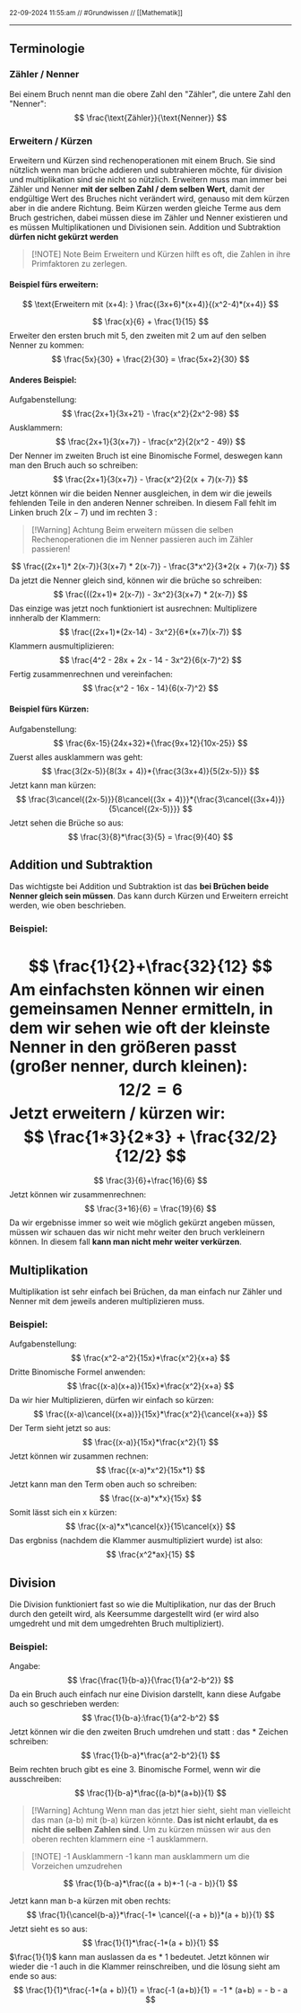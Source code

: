 <sub class="descriptionSection">22-09-2024 11:55:am // #Grundwissen // [[Mathematik]]</sub>
____
## Terminologie
### Zähler / Nenner
Bei einem Bruch nennt man die obere Zahl den "Zähler", die untere Zahl den "Nenner":
$$
\frac{\text{Zähler}}{\text{Nenner}}
$$
### Erweitern / Kürzen
Erweitern und Kürzen sind rechenoperationen mit einem Bruch. Sie sind nützlich wenn man brüche addieren und subtrahieren möchte, für division und multiplikation sind sie nicht so nützlich.
Erweitern muss man immer bei Zähler und Nenner **mit der selben Zahl / dem selben Wert**, damit der endgültige Wert des Bruches nicht verändert wird, genauso mit dem kürzen aber in die andere Richtung. Beim Kürzen werden gleiche Terme aus dem Bruch gestrichen, dabei müssen diese im Zähler und Nenner existieren und es müssen Multiplikationen und Divisionen sein. Addition und Subtraktion **dürfen nicht gekürzt werden**


> [!NOTE] Note
> Beim Erweitern und Kürzen hilft es oft, die Zahlen in ihre Primfaktoren zu zerlegen.


#### Beispiel fürs erweitern:
$$
\text{Erweitern mit (x+4): } \frac{(3x+6)*(x+4)}{(x^2-4)*(x+4)}
$$

$$
\frac{x}{6} + \frac{1}{15}
$$
Erweiter den ersten bruch mit 5, den zweiten mit 2 um auf den selben Nenner zu kommen:
$$
\frac{5x}{30} + \frac{2}{30} = \frac{5x+2}{30}
$$
#### Anderes Beispiel:
Aufgabenstellung:
$$
\frac{2x+1}{3x+21} - \frac{x^2}{2x^2-98}
$$
Ausklammern:
$$
\frac{2x+1}{3(x+7)} - \frac{x^2}{2(x^2 - 49)}
$$
Der Nenner im zweiten Bruch ist eine Binomische Formel, deswegen kann man den Bruch auch so schreiben:
$$
\frac{2x+1}{3(x+7)} - \frac{x^2}{2(x + 7)(x-7)}
$$
Jetzt können wir die beiden Nenner ausgleichen, in dem wir die jeweils fehlenden Teile in den anderen Nenner schreiben. In diesem Fall fehlt im Linken bruch $2(x-7)$ und im rechten $3$ :

> [!Warning] Achtung
> Beim erweitern müssen die selben Rechenoperationen die im Nenner passieren auch im Zähler passieren!

$$
\frac{(2x+1)* 2(x-7)}{3(x+7) * 2(x-7)} - \frac{3*x^2}{3*2(x + 7)(x-7)}
$$
Da jetzt die Nenner gleich sind, können wir die brüche so schreiben:
$$
\frac{((2x+1)* 2(x-7)) - 3x^2}{3(x+7) * 2(x-7)}
$$
Das einzige was jetzt noch funktioniert ist ausrechnen:
Multiplizere innheralb der Klammern:
$$
\frac{(2x+1)*(2x-14) - 3x^2}{6*(x+7)(x-7)}
$$
Klammern ausmultiplizieren:
$$
\frac{4^2 - 28x + 2x - 14 - 3x^2}{6(x-7)^2}
$$
Fertig zusammenrechnen und vereinfachen:
$$
\frac{x^2 - 16x - 14}{6(x-7)^2}
$$
#### Beispiel fürs Kürzen:
Aufgabenstellung:
$$
\frac{6x-15}{24x+32}*{\frac{9x+12}{10x-25}}
$$
Zuerst alles ausklammern was geht:
$$
\frac{3(2x-5)}{8(3x + 4)}*{\frac{3(3x+4)}{5(2x-5)}}
$$
Jetzt kann man kürzen:
$$
\frac{3\cancel{(2x-5)}}{8\cancel{(3x + 4)}}*{\frac{3\cancel{(3x+4)}}{5\cancel{(2x-5)}}}
$$
Jetzt sehen die Brüche so aus:
$$
\frac{3}{8}*\frac{3}{5} = \frac{9}{40}
$$
## Addition und Subtraktion
Das wichtigste bei Addition und Subtraktion ist das **bei Brüchen beide Nenner gleich sein müssen**. Das kann durch Kürzen und Erweitern erreicht werden, wie oben beschrieben.
### Beispiel:
$$
\frac{1}{2}+\frac{32}{12}
$$
Am einfachsten können wir einen gemeinsamen Nenner ermitteln, in dem wir sehen wie oft der kleinste Nenner in den größeren passt (großer nenner, durch kleinen):
$$
12/2 = 6
$$
Jetzt erweitern / kürzen wir:
$$
\frac{1*3}{2*3} + \frac{32/2}{12/2}
$$
=
$$
\frac{3}{6}+\frac{16}{6}
$$
Jetzt können wir zusammenrechnen:
$$
\frac{3+16}{6} = \frac{19}{6}
$$
Da wir ergebnisse immer so weit wie möglich gekürzt angeben müssen, müssen wir schauen das wir nicht mehr weiter den bruch verkleinern können. In diesem fall **kann man nicht mehr weiter verkürzen**.
## Multiplikation
Multiplikation ist sehr einfach bei Brüchen, da man einfach nur Zähler und Nenner mit dem jeweils anderen multiplizieren muss.
### Beispiel:
Aufgabenstellung:
$$
\frac{x^2-a^2}{15x}*\frac{x^2}{x+a}
$$
Dritte Binomische Formel anwenden:
$$
\frac{(x-a)(x+a)}{15x}*\frac{x^2}{x+a}
$$
Da wir hier Multiplizieren, dürfen wir einfach so kürzen:
$$
\frac{(x-a)\cancel{(x+a)}}{15x}*\frac{x^2}{\cancel{x+a}}
$$
Der Term sieht jetzt so aus:
$$
\frac{(x-a)}{15x}*\frac{x^2}{1}
$$
Jetzt können wir zusammen rechnen:
$$
\frac{(x-a)*x^2}{15x*1}
$$
Jetzt kann man den Term oben auch so schreiben:
$$
\frac{(x-a)*x*x}{15x}
$$
Somit lässt sich ein x kürzen:
$$
\frac{(x-a)*x*\cancel{x}}{15\cancel{x}}
$$
Das ergbniss (nachdem die Klammer ausmultipliziert wurde) ist also:
$$
\frac{x^2*ax}{15}
$$
## Division
Die Division funktioniert fast so wie die Multiplikation, nur das der Bruch durch den geteilt wird, als Keersumme dargestellt wird (er wird also umgedreht und mit dem umgedrehten Bruch multipliziert).
### Beispiel:
Angabe:
$$
\frac{\frac{1}{b-a}}{\frac{1}{a^2-b^2}}
$$
Da ein Bruch auch einfach nur eine Division darstellt, kann diese Aufgabe auch so geschrieben werden:
$$
\frac{1}{b-a}:\frac{1}{a^2-b^2}
$$
Jetzt können wir die den zweiten Bruch umdrehen und statt : das * Zeichen schreiben:
$$
\frac{1}{b-a}*\frac{a^2-b^2}{1}
$$
Beim rechten bruch gibt es eine 3. Binomische Formel, wenn wir die ausschreiben:
$$
\frac{1}{b-a}*\frac{(a-b)*(a+b)}{1}
$$

> [!Warning] Achtung
> Wenn man das jetzt hier sieht, sieht man vielleicht das man (a-b) mit (b-a) kürzen könnte. **Das ist nicht erlaubt, da es nicht die selben Zahlen sind**. Um zu kürzen müssen wir aus den oberen rechten klammern eine -1 ausklammern.

> [!NOTE] -1 Ausklammern
> -1 kann man ausklammern um die Vorzeichen umzudrehen

$$
\frac{1}{b-a}*\frac{(a + b)*-1 (-a - b)}{1}
$$

Jetzt kann man b-a kürzen mit oben rechts:
$$
\frac{1}{\cancel{b-a}}*\frac{-1* \cancel{(-a + b)}*(a + b)}{1}
$$
Jetzt sieht es so aus:
$$
\frac{1}{1}*\frac{-1*(a + b)}{1}
$$
$\frac{1}{1}$ kann man auslassen da es * 1 bedeutet. Jetzt können wir wieder die -1 auch in die Klammer reinschreiben, und die lösung sieht am ende so aus:
$$
\frac{1}{1}*\frac{-1*(a + b)}{1} = \frac{-1 (a+b)}{1} = -1 * (a+b) = - b - a
$$